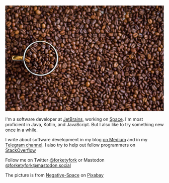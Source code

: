 ![Coffee](https://raw.githubusercontent.com/forketyfork/forketyfork/master/coffee-1324126_1280.jpg)

I'm a software developer at [JetBrains](https://www.jetbrains.com), working on [Space](https://www.jetbrains.com/space/). I'm most proficient in Java, Kotlin, and JavaScript. But I also like to try something new once in a while.

I write about software development in my blog [on Medium](https://medium.com/@forketyfork) and in my [Telegram channel](https://t.me/ktimlidu). I also try to help out fellow programmers on  [StackOverflow](https://stackoverflow.com/users/1336841/forketyfork)

Follow me on Twitter [@forketyfork](https://twitter.com/forketyfork) or Mastodon [@forketyfork@mastodon.social](https://mastodon.social/@forketyfork)

The picture is from <a href="https://pixabay.com/de/users/negative-space-2379030/?utm_source=link-attribution&amp;utm_medium=referral&amp;utm_campaign=image&amp;utm_content=1324126">Negative-Space</a> on <a href="https://pixabay.com/de//?utm_source=link-attribution&amp;utm_medium=referral&amp;utm_campaign=image&amp;utm_content=1324126">Pixabay</a>
